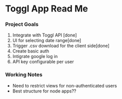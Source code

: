 # Toggl App Read Me

### Project Goals 

1. Integrate with Toggl API [done]
2. UI for selecting date range[done]
3. Trigger .csv download for the client side[done]
4. Create basic auth 
5. Intigrate google log in 
6. API key configurable per user

### Working Notes
- Need to restrict views for non-authenticated users 
- Best structure for node apps??